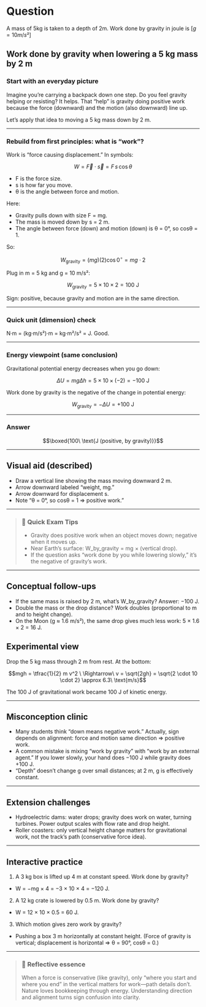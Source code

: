 # Question
A mass of 5kg is taken to a depth of 2m. Work done by gravity in joule is $[g = 10 m/s²]$

## Work done by gravity when lowering a 5 kg mass by 2 m

### Start with an everyday picture
Imagine you’re carrying a backpack down one step. Do you feel gravity helping or resisting? It helps. That “help” is gravity doing positive work because the force (downward) and the motion (also downward) line up.

Let’s apply that idea to moving a 5 kg mass down by 2 m.

---

### Rebuild from first principles: what is “work”?
Work is “force causing displacement.” In symbols:

```math
W = \vec{F} \cdot \vec{s} = F\,s\,\cos\theta
```

- F is the force size.
- s is how far you move.
- θ is the angle between force and motion.

Here:
- Gravity pulls down with size F = mg.
- The mass is moved down by s = 2 m.
- The angle between force (down) and motion (down) is θ = 0°, so cosθ = 1.

So:

```math
W_\text{gravity} = (mg)(2)\cos 0^\circ = mg \cdot 2
```

Plug in m = 5 kg and g = 10 m/s²:

```math
W_\text{gravity} = 5 \times 10 \times 2 = 100\ \text{J}
```

Sign: positive, because gravity and motion are in the same direction.

---

### Quick unit (dimension) check
N·m = (kg·m/s²)·m = kg·m²/s² = J. Good.

---

### Energy viewpoint (same conclusion)
Gravitational potential energy decreases when you go down:
```math
\Delta U = m g \Delta h = 5 \times 10 \times (-2) = -100\ \text{J}
```
Work done by gravity is the negative of the change in potential energy:
```math
W_\text{gravity} = -\Delta U = +100\ \text{J}
```

---

### Answer
```math
\boxed{100\ \text{J (positive, by gravity)}}
```

---

## Visual aid (described)
- Draw a vertical line showing the mass moving downward 2 m.
- Arrow downward labeled “weight, mg.”
- Arrow downward for displacement s.
- Note “θ = 0°, so cosθ = 1 ⇒ positive work.”

---

> ### 🧠 Quick Exam Tips
> - Gravity does positive work when an object moves down; negative when it moves up.
> - Near Earth’s surface: W_by_gravity = mg × (vertical drop).
> - If the question asks “work done by you while lowering slowly,” it’s the negative of gravity’s work.

---

## Conceptual follow-ups
- If the same mass is raised by 2 m, what’s W_by_gravity? Answer: −100 J.
- Double the mass or the drop distance? Work doubles (proportional to m and to height change).
- On the Moon (g ≈ 1.6 m/s²), the same drop gives much less work: 5 × 1.6 × 2 = 16 J.

## Experimental view
Drop the 5 kg mass through 2 m from rest. At the bottom:
```math
mgh = \tfrac{1}{2} m v^2 \ \Rightarrow\ v = \sqrt{2gh} = \sqrt{2 \cdot 10 \cdot 2} \approx 6.3\ \text{m/s}
```
The 100 J of gravitational work became 100 J of kinetic energy.

---

## Misconception clinic
- Many students think “down means negative work.” Actually, sign depends on alignment: force and motion same direction ⇒ positive work.
- A common mistake is mixing “work by gravity” with “work by an external agent.” If you lower slowly, your hand does −100 J while gravity does +100 J.
- “Depth” doesn’t change g over small distances; at 2 m, g is effectively constant.

---

## Extension challenges
- Hydroelectric dams: water drops; gravity does work on water, turning turbines. Power output scales with flow rate and drop height.
- Roller coasters: only vertical height change matters for gravitational work, not the track’s path (conservative force idea).

---

## Interactive practice
1) A 3 kg box is lifted up 4 m at constant speed. Work done by gravity?
- W = −mg × 4 = −3 × 10 × 4 = −120 J.

2) A 12 kg crate is lowered by 0.5 m. Work done by gravity?
- W = 12 × 10 × 0.5 = 60 J.

3) Which motion gives zero work by gravity?
- Pushing a box 3 m horizontally at constant height. (Force of gravity is vertical; displacement is horizontal ⇒ θ = 90°, cosθ = 0.)

---

> ### 🌱 Reflective essence
> When a force is conservative (like gravity), only “where you start and where you end” in the vertical matters for work—path details don’t. Nature loves bookkeeping through energy. Understanding direction and alignment turns sign confusion into clarity.